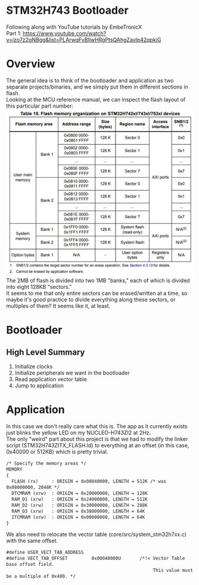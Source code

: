 # STM32H743 Bootloader
Following along with YouTube tutorials by EmbeTronicX\
Part 1: https://www.youtube.com/watch?v=jzo7z2gNBgg&list=PLArwqFvBIlwHRgPtsQAhgZavlp42qpkiG

# Overview
The general idea is to think of the bootloader and application as two separate projects/binaries, and we simply put them in different sections in flash.\
Looking at the MCU reference manual, we can inspect the flash layout of this particular part number:\
![STM32H743 Flash Layout](/images/stm32h743_flash_layout.JPG)\
The 2MB of flash is divided into two 1MB "banks," each of which is divided into eight 128KB "sectors."\
It seems to me that only entire sectors can be erased/written at a time, so maybe it's good practice to divide everything along these sectors, or multiples of them? It seems like it, at least. 

# Bootloader
## High Level Summary
1. Initialize clocks
2. Initialize peripherals we want in the bootloader 
3. Read application vector table
4. Jump to application 

# Application
In this case we don't really care what this is. The app as it currently exists just blinks the yellow LED on my NUCLEO-H743ZI2 at 2Hz.\
The only "weird" part about this project is that we had to modify the linker script (STM32H743ZITX_FLASH.ld) to everything at an offset (in this case, 0x40000 or 512KB) which is pretty trivial.
```
/* Specify the memory areas */
MEMORY
{
  FLASH (rx)     : ORIGIN = 0x08040000, LENGTH = 512K /* was 0x08000000, 2048K */
  DTCMRAM (xrw)  : ORIGIN = 0x20000000, LENGTH = 128K
  RAM_D1 (xrw)   : ORIGIN = 0x24000000, LENGTH = 512K
  RAM_D2 (xrw)   : ORIGIN = 0x30000000, LENGTH = 288K
  RAM_D3 (xrw)   : ORIGIN = 0x38000000, LENGTH = 64K
  ITCMRAM (xrw)  : ORIGIN = 0x00000000, LENGTH = 64K
}
```
We also need to relocate the vector table (core/src/system_stm32h7xx.c) with the same offset.
```
#define USER_VECT_TAB_ADDRESS
#define VECT_TAB_OFFSET         0x00040000U       /*!< Vector Table base offset field.
                                                       This value must be a multiple of 0x400. */
```